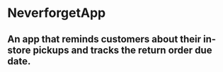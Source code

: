 # NeverforgetApp
## An app that reminds customers about their in-store pickups and tracks the return order due date.
